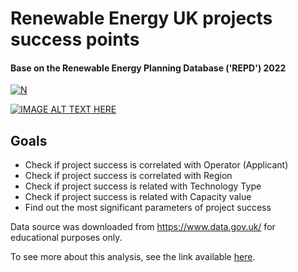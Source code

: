 # Renewable Energy UK projects success points
#### Base on the Renewable Energy Planning Database ('REPD') 2022
[![N](https://github.com/TymofiiS/DataScienceBlogPost_udacity/blob/main/data_gov_uk.png)](https://www.data.gov.uk/)

[![IMAGE ALT TEXT HERE](https://img.youtube.com/vi/_oTc1XxZhh4/0.jpg)](https://www.youtube.com/watch?v=_oTc1XxZhh4)

## Goals


- Check if project success is correlated with Operator (Applicant)
- Check if project success is correlated with Region
- Check if project success is related with Technology Type
- Check if project success is related with Capacity value
- Find out the most significant parameters of project success

Data source was downloaded from https://www.data.gov.uk/ for educational purposes only.

To see more about this analysis, see the link available [here](https://medium.com/@tymofii.serhiienko/renewable-energy-uk-projects-success-points-7bf14b97ae7a).
